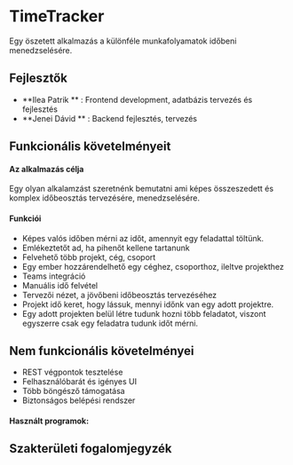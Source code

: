 # TimeTracker
Egy öszetett alkalmazás a különféle munkafolyamatok időbeni menedzselésére.

## Fejlesztők

- **Ilea Patrik ** : Frontend development, adatbázis tervezés és fejlesztés
- **Jenei Dávid ** : Backend fejlesztés, tervezés

## Funkcionális követelményeit
#### Az alkalmazás célja
Egy olyan alkalamzást szeretnénk bemutatni ami képes összeszedett és komplex időbeosztás tervezésére, menedzselésére. 

#### Funkciói
- Képes valós időben mérni az időt, amennyit egy feladattal töltünk.
- Emlékeztetőt ad, ha pihenőt kellene tartanunk 
- Felvehető több projekt, cég, csoport
- Egy ember hozzárendelhető egy céghez, csoporthoz, ileltve projekthez
- Teams integráció
- Manuális idő felvétel
- Tervezői nézet, a jövőbeni időbeosztás tervezéséhez
- Projekt idő keret, hogy lássuk, mennyi időnk van egy adott projektre.
- Egy adott projekten belül létre tudunk hozni több feladatot, viszont egyszerre csak egy feladatra tudunk időt mérni.

## Nem funkcionális követelményei
- REST végpontok tesztelése
- Felhasználóbarát és igényes UI
- Több böngésző támogatása
- Biztonságos belépési rendszer
#### Használt programok:

## Szakterületi fogalomjegyzék

